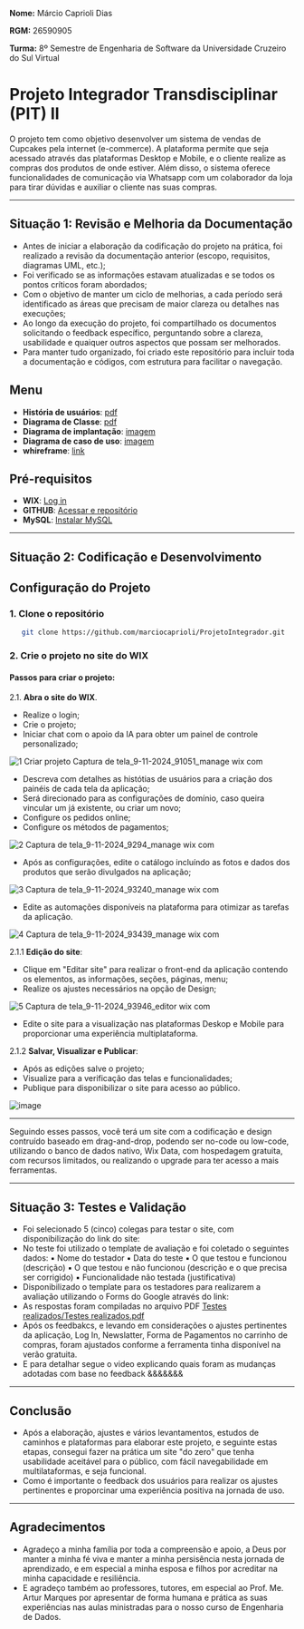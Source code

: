 **Nome:** Márcio Caprioli Dias

**RGM:** 26590905

**Turma:** 8º Semestre de Engenharia de Software da Universidade Cruzeiro do Sul Virtual

# Projeto Integrador Transdisciplinar (PIT) II

O projeto tem como objetivo desenvolver um sistema de vendas de Cupcakes pela internet (e-commerce). A plataforma permite que seja acessado através das plataformas Desktop e Mobile, e o cliente realize as compras dos produtos de onde estiver. Além disso, o sistema oferece funcionalidades de comunicação via Whatsapp com um colaborador da loja para tirar dúvidas e auxiliar o cliente nas suas compras.

---
## Situação 1: Revisão e Melhoria da Documentação

- Antes de iniciar a elaboração da codificação do projeto na prática, foi realizado a revisão da documentação anterior (escopo, requisitos, diagramas UML, etc.);
- Foi verificado se as informações estavam atualizadas e se todos os pontos críticos foram abordados;
- Com o objetivo de manter um ciclo de melhorias, a cada período será identificado as áreas que precisam de maior clareza ou detalhes nas execuções;
- Ao longo da execução do projeto, foi compartilhado os documentos solicitando o feedback específico, perguntando sobre a clareza, usabilidade e quaiquer outros aspectos que possam ser melhorados.
- Para manter tudo organizado, foi criado este repositório para incluir toda a documentação e códigos, com estrutura para facilitar o navegação.

## Menu

- **História de usuários**: [pdf](.Documenta%C3%A7%C3%A3o%20do%20projeto/PIC_atividade_engenharia_software_I.pdf)
- **Diagrama de Classe**: [pdf](./documentacoes/diagrama_de_banco_de_dados.PNG)
- **Diagrama de implantação**: [imagem](./documentacoes/diagrama_de_implantacao.png)
- **Diagrama de caso de uso**: [imagem](./documentacoes/caso_de_uso.PNG)
- **whireframe**: [link](https://whimsical.com/LEfbfkMyv4sePLp43sAfW6)

## Pré-requisitos

- **WIX**: [Log in](https://pt.wix.com)
- **GITHUB**: [Acessar e repositório](https://github.com)
- **MySQL**: [Instalar MySQL](https://dev.mysql.com/downloads/installer/)

---
## Situação 2: Codificação e Desenvolvimento

## Configuração do Projeto

### 1. **Clone o repositório**

```bash
   git clone https://github.com/marciocaprioli/ProjetoIntegrador.git
```

### 2. **Crie o projeto no site do WIX**

#### **Passos para criar o projeto:**

2.1. **Abra o site do WIX**.
   - Realize o login;
   - Crie o projeto;
   - Iniciar chat com o apoio da IA para obter um painel de controle personalizado;

![1 Criar projeto Captura de tela_9-11-2024_91051_manage wix com](https://github.com/user-attachments/assets/0f637dab-07aa-4b70-b259-6ab41e28bc1d)

   - Descreva com detalhes as histótias de usuários para a criação dos painéis de cada tela da aplicação;
   - Será direcionado para as configurações de domínio, caso queira vincular um já existente, ou criar um novo;
   - Configure os pedidos online;
   - Configure os métodos de pagamentos;

![2 Captura de tela_9-11-2024_9294_manage wix com](https://github.com/user-attachments/assets/458671e6-9c05-4b69-9f6e-bb0c8be75361)

   - Após as configurações, edite o catálogo incluíndo as fotos e dados dos produtos que serão divulgados na aplicação;

![3 Captura de tela_9-11-2024_93240_manage wix com](https://github.com/user-attachments/assets/d9bd172b-2d12-41f1-ad44-8662185ddedf)

   - Edite as automações disponíveis na plataforma para otimizar as tarefas da aplicação.

![4 Captura de tela_9-11-2024_93439_manage wix com](https://github.com/user-attachments/assets/d467e0ce-9171-4680-bd8c-bb1902cb2b85)

2.1.1 **Edição do site**:

   - Clique em "Editar site" para realizar o front-end da aplicação contendo os elementos, as informações, seções, páginas, menu;
   - Realize os ajustes necessários na opção de Design;

![5 Captura de tela_9-11-2024_93946_editor wix com](https://github.com/user-attachments/assets/ef1afac5-e217-40e5-9e72-0d1d13a7ae30)

   - Edite o site para a visualização nas plataformas Deskop e Mobile para proporcionar uma experiência multiplataforma.
     

2.1.2 **Salvar, Visualizar e Publicar**:
   - Após as edições salve o projeto;
   - Visualize para a verificação das telas e funcionalidades;
   - Publique para disponibilizar o site para acesso ao público.

![image](https://github.com/user-attachments/assets/ed07690d-d9b1-42c9-a53c-e0df14077131)

---

Seguindo esses passos, você terá um site com a codificação e design contruído baseado em drag-and-drop, podendo ser no-code ou low-code, utilizando o banco de dados nativo, Wix Data, com hospedagem gratuita, com recursos limitados, ou realizando o upgrade para ter acesso a mais ferramentas.

---
## Situação 3: Testes e Validação

   - Foi selecionado 5 (cinco) colegas para testar o site, com disponibilização do link do site: [](https://empresas6843.wixsite.com/brasil-cupcakes)
   - No teste foi utilizado o template de avaliação e foi coletado o seguintes dados:
            ▪ Nome do testador
            ▪ Data do teste
            ▪ O que testou e funcionou (descrição)
            ▪ O que testou e não funcionou (descrição e o que precisa ser corrigido)
            ▪ Funcionalidade não testada (justificativa)
   - Disponibilizado o template para os testadores para realizarem a avaliação utilizando o Forms do Google através do link: [](https://docs.google.com/forms/d/e/1FAIpQLScP8cHXgu7nQErWbIlz8cFP1_B7nQv5eEoPRXNSn18nxjX_9g/viewform )
   - As respostas foram compiladas no arquivo PDF [Testes realizados/Testes realizados.pdf](https://github.com/marciocaprioli/ProjetoIntegrador/blob/main/Testes%20realizados/Testes%20realizados.pdf)
   - Após os feedbakcs, e levando em considerações o ajustes pertinentes da aplicação, Log In, Newslatter, Forma de Pagamentos no carrinho de compras, foram ajustados conforme a ferramenta tinha disponível na verão gratuita.
   - E para detalhar segue o video explicando quais foram as mudanças adotadas com base no feedback &&&&&&&

---
## Conclusão

   - Após a elaboração, ajustes e vários levantamentos, estudos de caminhos e plataformas para elaborar este projeto, e seguinte estas etapas, consegui fazer na prática um site "do zero" que tenha usabilidade aceitável para o público, com fácil navegabilidade em multilataformas, e seja funcional.
   - Como é importante o feedback dos usuários para realizar os ajustes pertinentes e proporcinar uma experiência positiva na jornada de uso.

---
## Agradecimentos

   - Agradeço a minha família por toda a compreensão e apoio, a Deus por manter a minha fé viva e manter a minha persisência nesta jornada de aprendizado, e em especial a minha esposa e filhos por acreditar na minha capacidade e resiliência.
   - E agradeço também ao professores, tutores, em especial ao Prof. Me. Artur Marques por apresentar de forma humana e prática as suas experiências nas aulas ministradas para o nosso curso de Engenharia de Dados.
